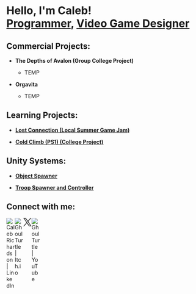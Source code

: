 <h1>Hello, I'm Caleb! <br/><a href="https://github.com/GhoulTurtle">Programmer</a>, <a href="https://www.linkedin.com/in/caleb-richardson-402b94272/">Video Game Designer</a>

<h2>Commercial Projects:</h2>

- <b>The Depths of Avalon (Group College Project)</b>
  - TEMP
  
- <b>Orgavita</b>
  - TEMP

<h2>Learning Projects:</h2>

- <b><a href="https://ghoulturtle.itch.io/lost-connection">Lost Connection (Local Summer Game Jam)</a></b>

- <b><a href="https://ghoulturtle.itch.io/cold-climb-ps1">Cold Climb (PS1) (College Project)</a></b>

<h2>Unity Systems:</h2>

- <b><a href=https://github.com/GhoulTurtle/ObjectSpawner>Object Spawner</a></b>

- <b><a href=https://github.com/GhoulTurtle/Troop-Spawner-and-Controller>Troop Spawner and Controller</a></b>

<h2>Connect with me:</h2>

[<img align="left" alt="CalebRichardson | LinkedIn" width="22px" src="https://cdn.jsdelivr.net/npm/simple-icons@v3/icons/linkedin.svg" />][linkedin]
[<img align="left" alt="GhoulTurtle | Itch.io" width="22px" src="https://raw.githubusercontent.com/simple-icons/simple-icons/refs/heads/develop/icons/itchdotio.svg" />][itchio]
[<img align="left" alt="CalebRichardso | X" width="22px" src="https://raw.githubusercontent.com/simple-icons/simple-icons/refs/heads/develop/icons/x.svg" />][x]
[<img align="left" alt="GhoulTurtle | YouTube" width="22px" src="https://cdn.jsdelivr.net/npm/simple-icons@v3/icons/youtube.svg" />][youtube]

[youtube]: https://www.youtube.com/@ghoulturtle
[linkedin]: https://www.linkedin.com/in/caleb-richardson-402b94272/
[itchio]: https://ghoulturtle.itch.io
[x]: https://x.com/CalebRichardso

<!--
**GhoulTurtle/GhoulTurtle** is a ✨ _special_ ✨ repository because its `README.md` (this file) appears on your GitHub profile.

Here are some ideas to get you started:

- 🔭 I’m currently working on ...
- 🌱 I’m currently learning ...
- 👯 I’m looking to collaborate on ...
- 🤔 I’m looking for help with ...
- 💬 Ask me about ...
- 📫 How to reach me: ...
- 😄 Pronouns: ...
- ⚡ Fun fact: ...
-->
